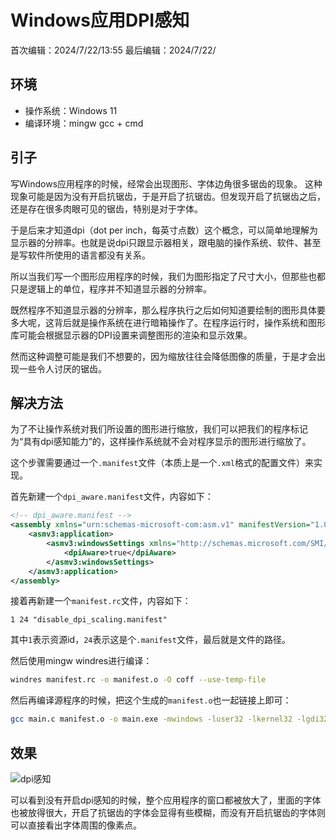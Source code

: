 # Windows应用DPI感知
首次编辑：2024/7/22/13:55
最后编辑：2024/7/22/

## 环境
- 操作系统：Windows 11
- 编译环境：mingw gcc + cmd

## 引子
写Windows应用程序的时候，经常会出现图形、字体边角很多锯齿的现象。
这种现象可能是因为没有开启抗锯齿，于是开启了抗锯齿。但发现开启了抗锯齿之后，还是存在很多肉眼可见的锯齿，特别是对于字体。

于是后来才知道dpi（dot per inch，每英寸点数）这个概念，可以简单地理解为显示器的分辨率。也就是说dpi只跟显示器相关，跟电脑的操作系统、软件、甚至是写软件所使用的语言都没有关系。

所以当我们写一个图形应用程序的时候，我们为图形指定了尺寸大小，但那些也都只是逻辑上的单位，程序并不知道显示器的分辨率。

既然程序不知道显示器的分辨率，那么程序执行之后如何知道要绘制的图形具体要多大呢，这背后就是操作系统在进行暗箱操作了。在程序运行时，操作系统和图形库可能会根据显示器的DPI设置来调整图形的渲染和显示效果。

然而这种调整可能是我们不想要的，因为缩放往往会降低图像的质量，于是才会出现一些令人讨厌的锯齿。

## 解决方法
为了不让操作系统对我们所设置的图形进行缩放，我们可以把我们的程序标记为“具有dpi感知能力”的，这样操作系统就不会对程序显示的图形进行缩放了。

这个步骤需要通过一个`.manifest`文件（本质上是一个`.xml`格式的配置文件）来实现。

首先新建一个`dpi_aware.manifest`文件，内容如下：
```xml
<!-- dpi_aware.manifest -->
<assembly xmlns="urn:schemas-microsoft-com:asm.v1" manifestVersion="1.0" xmlns:asmv3="urn:schemas-microsoft-com:asm.v3" >
	<asmv3:application>
		<asmv3:windowsSettings xmlns="http://schemas.microsoft.com/SMI/2005/WindowsSettings">
			<dpiAware>true</dpiAware>
		</asmv3:windowsSettings>
	</asmv3:application>
</assembly>
```
接着再新建一个`manifest.rc`文件，内容如下：
```
1 24 "disable_dpi_scaling.manifest"
```
其中`1`表示资源id，`24`表示这是个`.manifest`文件，最后就是文件的路径。

然后使用mingw windres进行编译：
```bash
windres manifest.rc -o manifest.o -O coff --use-temp-file
```
然后再编译源程序的时候，把这个生成的`manifest.o`也一起链接上即可：
```bash
gcc main.c manifest.o -o main.exe -mwindows -luser32 -lkernel32 -lgdi32 -municode -Wl,--subsystem,windows
```

## 效果
![dpi感知](../media/image/article/Snipaste_2024-07-22_14-28-11.png)

可以看到没有开启dpi感知的时候，整个应用程序的窗口都被放大了，里面的字体也被放得很大，开启了抗锯齿的字体会显得有些模糊，而没有开启抗锯齿的字体则可以直接看出字体周围的像素点。